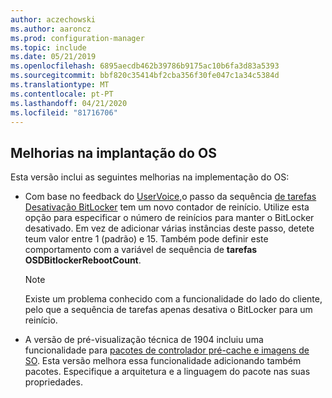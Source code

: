 ```yaml
---
author: aczechowski
ms.author: aaroncz
ms.prod: configuration-manager
ms.topic: include
ms.date: 05/21/2019
ms.openlocfilehash: 6895aecdb462b39786b9175ac10b6fa3d83a5393
ms.sourcegitcommit: bbf820c35414bf2cba356f30fe047c1a34c5384d
ms.translationtype: MT
ms.contentlocale: pt-PT
ms.lasthandoff: 04/21/2020
ms.locfileid: "81716706"
---
```

## <a name="improvements-to-os-deployment"></a><a name="bkmk_osd"></a>Melhorias na implantação do OS

<!--4512937,4224642-->

Esta versão inclui as seguintes melhorias na implementação do OS:

- Com base no feedback do [UserVoice,](https://configurationmanager.uservoice.com/forums/300492-ideas/suggestions/18951715-add-reboot-count-functionality-to-the-disable-bitl)o passo da sequência [de tarefas Desativação BitLocker](../../../../../osd/understand/task-sequence-steps.md#BKMK_DisableBitLocker) tem um novo contador de reinício. Utilize esta opção para especificar o número de reinícios para manter o BitLocker desativado. Em vez de adicionar várias instâncias deste passo, detete teum valor entre 1 (padrão) e 15. Também pode definir este comportamento com a variável de sequência de **tarefas OSDBitlockerRebootCount**.

    > [!Note]  
    > Existe um problema conhecido com a funcionalidade do lado do cliente, pelo que a sequência de tarefas apenas desativa o BitLocker para um reinício.  

- A versão de pré-visualização técnica de 1904 incluiu uma funcionalidade para [pacotes de controlador pré-cache e imagens de SO](../../technical-preview-1904.md#bkmk_precache). Esta versão melhora essa funcionalidade adicionando também pacotes. Especifique a arquitetura e a linguagem do pacote nas suas propriedades.
